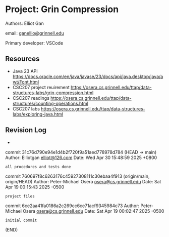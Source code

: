 # Project: Grin Compression

Authors: Elliot Gan

email: ganellio@grinnell.edu

Primary developer: VSCode

## Resources

*  Java 23 API https://docs.oracle.com/en/java/javase/23/docs/api/java.desktop/java/awt/Font.html
*  CSC207 project reuirement https://osera.cs.grinnell.edu/ttap/data-structures-labs/grin-compression.html
*  CSC207 readings https://osera.cs.grinnell.edu/ttap/data-structures/counting-operations.html
*  CSC207 labs https://osera.cs.grinnell.edu/ttap/data-structures-labs/exploring-java.html

## Revision Log

* 
commit 31c76d790e94e1d4b2f720f9a51aed778978d784 (HEAD -> main)
Author: Elliotgan <elliot@126.com>
Date:   Wed Apr 30 15:48:59 2025 +0800

    all procedures and tests done

commit 760697f8c6263176c45927308111c30ebaa4f913 (origin/main, origin/HEAD)
Author: Peter-Michael Osera <osera@cs.grinnell.edu>
Date:   Sat Apr 19 00:15:43 2025 -0500

    project files

commit 6ce2aa41fa0186a2c269cc6ce71acf9345984c73
Author: Peter-Michael Osera <osera@cs.grinnell.edu>
Date:   Sat Apr 19 00:02:47 2025 -0500

    initial commit
(END)
